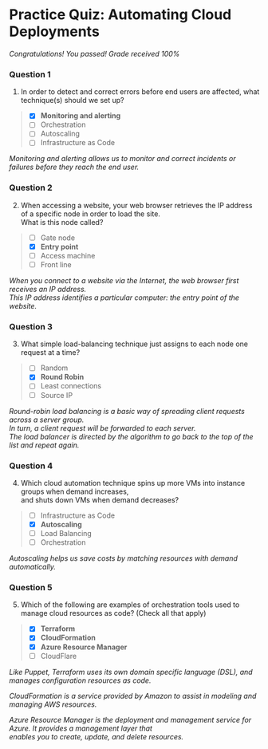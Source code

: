 # Practice Quiz:  Automating Cloud Deployments

*Congratulations! You passed! Grade received 100%*

### Question 1

1. In order to detect and correct errors before end users are affected, what technique(s) should we set up?

> - [x] **Monitoring and alerting**
> - [ ] Orchestration
> - [ ] Autoscaling
> - [ ] Infrastructure as Code

*Monitoring and alerting allows us to monitor and correct incidents or failures before they reach the end user.*

### Question 2

2. When accessing a website, your web browser retrieves the IP address of a specific node in order to load the site.\
 What is this node called?

> - [ ] Gate node
> - [x] **Entry point**
> - [ ] Access machine
> - [ ] Front line

*When you connect to a website via the Internet, the web browser first receives an IP address.*\
*This IP address identifies a particular computer: the entry point of the website.*

### Question 3

3. What simple load-balancing technique just assigns to each node one request at a time?

> - [ ] Random
> - [x] **Round Robin**
> - [ ] Least connections
> - [ ] Source IP

*Round-robin load balancing is a basic way of spreading client requests across a server group.*\
*In turn, a client request will be forwarded to each server.*\
*The load balancer is directed by the algorithm to go back to the top of the list and repeat again.*

### Question 4

4. Which cloud automation technique spins up more VMs into instance groups when demand increases,\
 and shuts down VMs when demand decreases?

> - [ ] Infrastructure as Code
> - [x] **Autoscaling**
> - [ ] Load Balancing
> - [ ] Orchestration

*Autoscaling helps us save costs by matching resources with demand automatically.*

### Question 5

5. Which of the following are examples of orchestration tools used to manage cloud resources as code? (Check all that apply)

> - [x] **Terraform**
> - [x] **CloudFormation**
> - [x] **Azure Resource Manager**
> - [ ] CloudFlare

*Like Puppet, Terraform uses its own domain specific language (DSL), and manages configuration resources as code.*

*CloudFormation is a service provided by Amazon to assist in modeling and managing AWS resources.*

*Azure Resource Manager is the deployment and management service for Azure. It provides a management layer that*\
*enables you to create, update, and delete resources.*